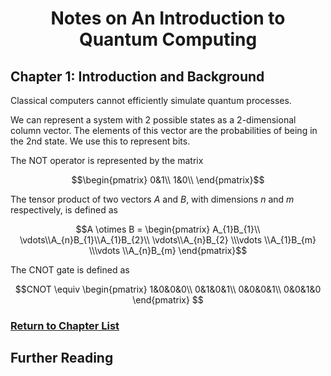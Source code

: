 
# <center>Notes on An Introduction to Quantum Computing</center>

## Chapter 1: Introduction and Background

Classical computers cannot efficiently simulate quantum processes. 

We can represent a system with 2 possible states as a 2-dimensional column vector. The elements of this vector are the probabilities of being in the 2nd state. We use this to represent bits.

The NOT operator is represented by the matrix

$$\begin{pmatrix}
0&1\\
1&0\\
\end{pmatrix}$$

The tensor product of two vectors $A$ and $B$, with dimensions $n$ and $m$ respectively, is defined as

$$A \otimes B = \begin{pmatrix} A_{1}B_{1}\\ \vdots\\A_{n}B_{1}\\A_{1}B_{2}\\ \vdots\\A_{n}B_{2} \\\vdots \\A_{1}B_{m} \\\vdots \\A_{n}B_{m} \end{pmatrix}$$

The CNOT gate is defined as

$$CNOT \equiv \begin{pmatrix}
1&0&0&0\\
0&1&0&1\\
0&0&0&1\\
0&0&1&0
\end{pmatrix} $$

### <a href="https://phosgene89.github.io/notes_kaye_etal">Return to Chapter List</a>

## Further Reading